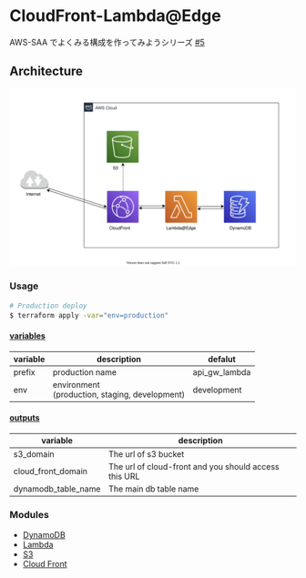 # CloudFront-Lambda@Edge

AWS-SAA でよくみる構成を作ってみようシリーズ [#5](https://github.com/kokoichi206/cloud-prac/issues/5)

## Architecture

![](./docs//architecture.svg)

### Usage

```sh
# Production deploy
$ terraform apply -var="env=production"
```

#### [variables](./variables.tf)

| variable | description                                         | defalut       |
| -------- | --------------------------------------------------- | ------------- |
| prefix   | production name                                     | api_gw_lambda |
| env      | environment<br />(production, staging, development) | development   |

#### [outputs](./outputs.tf)

| variable            | description                                           |
| ------------------- | ----------------------------------------------------- |
| s3_domain           | The url of s3 bucket                                  |
| cloud_front_domain  | The url of cloud-front and you should access this URL |
| dynamodb_table_name | The main db table name                                |

### Modules

-   [DynamoDB](./modules/dynamodb/)
-   [Lambda](./modules/lambda/)
-   [S3](./modules/s3/)
-   [Cloud Front](./modules/cloud_front/)

